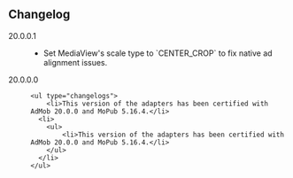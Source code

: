 ## Changelog
<dl>

  <dt type="adapter-version" title="certified-mopub-sdk" value="5.16.4">20.0.0.1</dt>
  <dd>
    <ul type="changelogs">
    	<li>Set MediaView's scale type to `CENTER_CROP` to fix native ad alignment issues.</li>
    </ul>
  </dd>

  <dt type="adapter-version" title="certified-mopub-sdk" value="5.16.4">20.0.0.0</dt>
  <dd>

    <ul type="changelogs">
    	<li>This version of the adapters has been certified with AdMob 20.0.0 and MoPub 5.16.4.</li>
      <li>
        <ul>
    	    <li>This version of the adapters has been certified with AdMob 20.0.0 and MoPub 5.16.4.</li>
        </ul>
      </li>
    </ul>

  </dd>
</dl>
